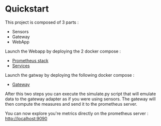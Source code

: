 # Quickstart

This project is composed of 3 parts :
- Sensors
- Gateway
- WebApp

Launch the Webapp by deploying the 2 docker compose :
-  [Prometheus stack](..\..\docker-compose)
-  [Services](..\..\cloud\backend\docker-compose.yml)


Launch the gatway by deploying the following docker compose :

-  [Gateway](..\..\gateway\docker-compose.yml)
  

After this two steps you can execute the simulate.py script that will emulate data to the gateway adapter as if you were using sensors. The gateway will then compute the measures and send it to the prometheus server.


You can now explore you're metrics directly on the prometheus server : 
[http://localhost:9090](http://localhost:9090)